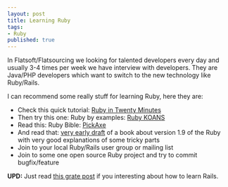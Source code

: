 ```yaml
---
layout: post
title: Learning Ruby
tags:
- Ruby
published: true
---
```


In Flatsoft/Flatsourcing we looking for talented developers every day and usually 3-4 times per week we have interview with developers. They are Java/PHP developers which want to switch to the new technology like Ruby/Rails.

I can recommend some really stuff for learning Ruby, here they are:

* Check this quick tutorial: [Ruby in Twenty Minutes](http://www.ruby-lang.org/en/documentation/quickstart/)
* Then try this one: Ruby by examples: [Ruby KOANS](http://rubykoans.com/)
* Read this: Ruby Bible: [PickAxe](http://pragprog.com/titles/ruby/programming-ruby)
* And read that: [very early draft](http://ruby.runpaint.org) of a book about version 1.9 of the Ruby with very good explanations of some tricky parts
* Join to your local Ruby/Rails user group or mailing list
* Join to some one open source Ruby project and try to commit bugfix/feature

**UPD:** Just read [this grate post](http://weblog.rubyonrails.org/2010/8/28/rails-has-great-documentation) if  you interesting about how to learn Rails.
